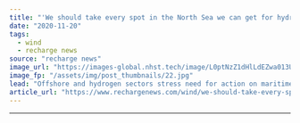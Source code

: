 ```yaml
---
title: "'We should take every spot in the North Sea we can get for hydrogen'"
date: "2020-11-20"
tags: 
  - wind
  - recharge news
source: "recharge news"
image_url: "https://images-global.nhst.tech/image/L0ptNzZ1dHlLdEZwa013UGJYeHBXbG1OU2FQTFMzSHNuT2tsd0MvOS9qbz0=/nhst/binary/d0c8b8673babd6eae65a05d81d7843c4"
image_fp: "/assets/img/post_thumbnails/22.jpg"
lead: "Offshore and hydrogen sectors stress need for action on maritime and grids planning as EU sees key role for H2 in its Offshore Renewable Energy Strategy"
article_url: "https://www.rechargenews.com/wind/we-should-take-every-spot-in-the-north-sea-we-can-get-for-hydrogen/2-1-916254"
---
```


---
